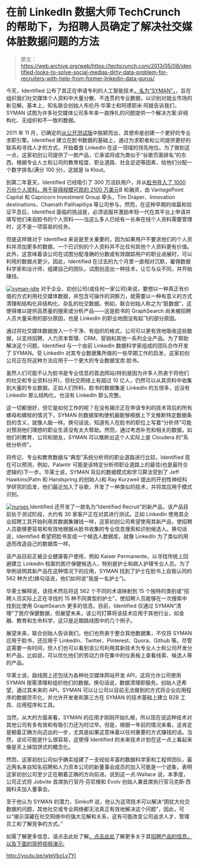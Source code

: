 # 在前 LinkedIn 数据大师 TechCrunch 的帮助下，为招聘人员确定了解决社交媒体脏数据问题的方法

> 原文：<https://web.archive.org/web/https://techcrunch.com/2013/05/08/identified-looks-to-solve-social-medias-dirty-data-problem-for-recruiters-with-help-from-former-linkedin-data-gurus/>

今天，Identified 公布了其正在申请专利的人工智能技术[，名为“SYMAN”，](https://web.archive.org/web/20221207111551/http://www.identified.com/technology)，旨在组织我们社交媒体个人资料中大量分散、不连贯的专业数据，以识别对就业市场的新见解。基本上，知名联合创始人布伦丹·华莱士和阿德耶米·阿姚告诉我们，SYMAN 试图为许多社交媒体公司多年来一直挣扎的问题提供一个解决方案:非结构化、无组织和不一致的数据。

2011 年 11 月，已确定的[从公开测试版](https://web.archive.org/web/20221207111551/https://beta.techcrunch.com/2011/11/10/identified-the-search-engine-for-professionals-opens-public-access-to-its-50-million-rankings/)中脱颖而出，其使命是创建一个更好的专业求职引擎。Identified 建立在脸书数据的基础上，通过为求职者和公司提供更好的联系和寻找人才的方式，开始蚕食 LinkedIn 在这一领域的领先地位。为了做到这一点，这家初创公司提供了一款产品，它承诺将成为类似于“谷歌页面排名”的东西，根据专业人士和公司的教育程度、职业道路、社会足迹等因素，给他们分配一个数字排名(满分 100 分)，这就是 la Klout。

到第二年夏天，Identified 已经吸引了 300 万活跃用户，并从[脸书导入了 1000 万份个人资料，用于获得规模可观的 2100 万美元](https://web.archive.org/web/20221207111551/https://beta.techcrunch.com/2012/06/05/identified-series-b/)B 轮融资，由 VantagePoint Capital 和 Capricorn Investment Group 牵头，Tim Draper、Innovation destinations、Chamath Palihapitiya 等公司参与。然而，在这种早期的喧嚣和验证平息后，Identified 面临的挑战是，必须说服并激励年轻一代在其平台上申请并填写他们来自脸书的个人资料——当这么多人已经有一长串在线个人资料需要管理时，这不是一项容易的任务。

但是这样做对于 Identified 来说是至关重要的，因为如果用户不要求他们的个人资料并添加更多的数据，一个已识别的个人资料并不比任何其他个人资料更有价值。此外，这意味着该公司在试图分配准确的分数或有效跟踪用户的职业进展时，可以利用的数据点更少。因此，Identified 在过去的九个月里一直相对沉默，雇佣数据科学家和设计师，组建自己的团队，试图创造出一种技术，让它与众不同，并开始赚钱。

[![syman-idle](img/900d0e5e85884f7b7c2871a7542912b8.png)](https://web.archive.org/web/20221207111551/https://beta.techcrunch.com/wp-content/uploads/2013/05/syman-idle.jpg) 对于企业、初创公司(或任何一家公司)来说，要想以一种真正有价值的方式利用社交媒体数据，并包含可操作的洞察力，就需要以一种有意义的方式清理和结构化非结构化、杂乱的社交数据。例如，联合创始人称之为“脏数据”，这使得难以提供高质量的搜索或分析产品——这是脸书的 GraphSearch 尚未被招聘人员大量采用的部分原因，也是 LinkedIn 的职业地图没有起飞的部分原因。

通过将社交媒体数据放入一个干净、有组织的格式，公司可以更有效地吸收这些数据，以支持招聘、人力资本管理、CRM、营销和其他一系列企业产品。为了帮助解决这个问题，Identified 与一个由前 LinkedIn 数据科学家组成的团队合作开发了 SYMAN。受 LinkedIn 对其专业数据集所做的一些早期工作的启发，这家初创公司正在将这种方法应用于一个更大的专业数据宝库:脸书。

虽然人们可能不认为脸书是专业信息的首选网站(特别是因为许多人热衷于将他们的社交和专业资料分开)，但社交网络上有超过 10 亿人，仍然可以从其资料中收集到大量的专业数据。正如人们所料，脸书的数据集是 LinkedIn 的五倍多，远没有 LinkedIn 那么结构化，也没有 LinkedIn 那么完整。

这一切都很好，但它是如何工作的呢？在没有揭示正在申请专利的技术背后的所有螺母和螺栓的情况下，SYMAN 的数据架构使机器能够根据上下文推断特定数据条目的含义，就像人脑一样。换句话说，知道有人在脸书的职位上写着“分析师”可能对预测他们理想的职业生涯没有太大帮助。然而，通过考虑补充和相关的数据，如他们的教育，公司和朋友，SYMAN 可以推断出这个人实际上是 Cloudera 的“系统分析师”。

将传记、专业和教育数据与“典型”系统分析师的职业道路进行比较，Identified 现在可以预测，例如，Palantir 可能是该特定分析师职业道路上的最佳(也是最符合逻辑的)下一步。华莱士说，SYMAN 背后的数据模式和学习算法受到了 Jeff Hawkins(Palm 和 Handspring 的创始人)和 Ray Kurzweil 提出的开创性神经科学研究的启发，他们最近加入了谷歌，开发了一种类似的技术，并将其应用于模式识别。

[![nurses](img/d8873c91f1d87c7bfd15d4fdfd426b6e.png) ](https://web.archive.org/web/20221207111551/https://beta.techcrunch.com/wp-content/uploads/2013/05/nurses.png) Identified 还开发了一款名为“Identified Recruit”的新产品，该产品目前处于测试阶段，大约有 30 家客户正在对其进行测试。正如 LinkedIn 使用其企业招聘工具开始利用其数据集赚钱一样，这家初创公司希望使用其新产品，使招聘人员能够更容易和有效地根据从脸书收集的专业信息搜索和识别候选人。换句话说，Identified 希望把脸书变成一个候选人数据库，就像 LinkedIn 为了类似的用途而改造自己的数据库一样。

该产品目前正被企业健康客户使用，例如 Kaiser Permanente，以寻找传统上回避建立 LinkedIn 档案的医疗保健候选人，特别是护士和病人护理专业人员。为了举例说明其新产品在这种情况下的应用，SYMAN 找到了护士在脸书上自我认同的 562 种方式(换句话说，他们如何说“我是一名护士”)。

华莱士解释说，该技术然后将这 562 个不同的术语映射到 15 个独特的类别或“招聘人员实际上正在寻找的 15 种不同类型的护士”，使招聘人员能够在一次搜索中找到比使用 GraphSearch 更多的信息。目前，Identified 仅通过 SYMAN“清理”了医疗保健数据，但展望未来，该公司打算将该技术应用于其他行业，如金融、教育和生命科学，这只是近期路线图中的几个例子。

展望未来，联合创始人告诉我们，他们也热衷于整合其他数据集，不仅将 SYMAN 应用于脸书，还应用于 LinkedIn、Twitter、Pinterest、Quora、Github 等。尽管这需要一些时间，但人们也可以看到该公司利用其新技术为专业人士和公司开发分析产品，比如说，可以优化他们的劳动力并在集中的仪表板上查看线索、候选人等的产品。

华莱士说，路线图上还包括为各种社交媒体网站开发 API，这将允许公司使用 SYMAN 按需清理和组织他们的数据。换句话说，数据清理即服务。创始人还希望，通过其未来的 API，SYMAN 可以让公司以目前无法做到的方式将企业应用程序的数据货币化，并允许开发者和第三方在 SYMAN 的技术基础上建立 B2B 工具、应用程序和工具。

当然，从大的方面来看，SYMAN 的应用才刚刚开始扎根，所以现在说这种技术对其他公司有多有效和有吸引力还为时过早。但是，根据一年前的情况来看，这肯定是朝着正确方向迈出的一步，尤其是如果这意味着以任何重要的方式赚钱的话。当然，谈论可能是什么很容易，这使得 Identified 的未来技术计划在这一点上看起来像是天上掉馅饼式的概念化。

然而，这家初创公司似乎确实组建了一支经验丰富的数据科学家和工程师团队，最近两名来自知名招聘和人力资本公司的新董事会成员的加入可能是一个迹象，表明这家初创公司至少正在朝着正确的方向前进。说到这一点:Wallace 说，本季度，公司正式将 Jobvite 首席执行官丹·芬尼根和 Evolv 创始人兼首席执行官马克斯·西姆科夫加入董事会。

至于他认为 SYMAN 的潜力，Simkoff 说，他认为这项技术可以解决“困扰大社交数据的问题，其他社交或专业网络都无法真正有效地解决这个问题”，因此，可以“揭示深藏在社交网络中的强大见解和关系，这有可能改变公司追求人才、管理员工和了解竞争的方式。”

如需了解更多信息，请点击此处了解[，点击此处](https://web.archive.org/web/20221207111551/http://www.identified.com/)了解更多关于其[招聘产品的信息，以及下面的简短视频演示:](https://web.archive.org/web/20221207111551/http://www.identified.com/recruit)

http://youtu.be/wteVbcLv7YI